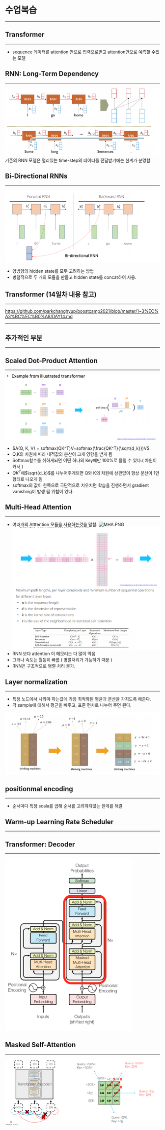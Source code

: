 
# 수업복습
---
  

## Transformer
---
- sequence 데이터를 attention 만으로 입력으로받고 attention만으로 예측할 수있는 모델


## RNN: Long-Term Dependency
---
![RNN한계.PNG](RNN한계.PNG)
기존의 RNN 모델은 멀리있는 time-step의 데이터를 전달받기에는 한계가 분명함

## Bi-Directional RNNs
---
![양방향RNN.PNG](양방향RNN.PNG)
- 양방향의 hidden state를 모두 고려하는 방법
- 병렬적으로 두 개의 모듈을 만들고 hidden state를 concat하여 사용.

## Transformer (14일차 내용 참고)
---
https://github.com/parkchanghyup/boostcamp2021/blob/master/1~3%EC%A3%BC%EC%B0%A8/DAY14.md



---
## 추가적인 부분
---

## Scaled Dot-Product Attention
---
![transformer1.PNG](transformer1.PNG)
- $A(Q, K, V) = softmax(QK^T)V=softmax(\frac{QK^T}{\sqrt{d_k}})V$
- Q,K의 차원에 따라 내적값의 분산이 크게 영향을 받게 됨
- Softmax함수를 취하게되면 어떤 하나의 Key에만 100%로 몰릴 수 있다.( 차원이 커서 )
- ${QK^T}$에$\sqrt{d_k}$를 나누어주게되면 Q와 K의 차원에 상관없이 항상 분산이 1인 형태로 나오게 됨
- softmax의 값이 한쪽으로 극단적으로 치우치면 학습을 진행하면서 gradient vanishing이 발생 될 위험이 있다.

## Multi-Head Attention
---
- 여러개의 Atttention 모듈을 사용하는것을 말함.
![MHA.PNG](MHA1.PNG)
![MHA2.PNG](MHA2.PNG)
![MHA3.PNG](MHA3.PNG)
- RNN 보다 attention 이 메모리는 다 많이 먹음 
- 그러나 속도는 월등히 빠름 ( 병렬처리가 가능하기 때문 )
- RNN은 구조적으로 병렬 처리 불가.

##  Layer normalization
---
- 특정 노드에서 나와야 하는값에 가장 최적화된 평균과 분산을 가지도록 해준다.
- 각 sample에 대해서 평균을 빼주고, 표준 편차로 나누어 주면 된다.

![Layernormalization.PNG](Layernormalization.PNG)

## positionmal encoding
---
- 순서마다 특정 scala를 곱해 순서를 고려하지않는 한계를 해결

## Warm-up Learning Rate Scheduler
---

## Transformer: Decoder
---
![decoder.PNG](decoder.PNG)

## Masked Self-Attention
---
![Masked.PNG](Masked.PNG)
